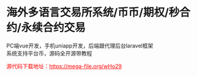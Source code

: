 # 海外多语言交易所系统/币币/期权/秒合约/永续合约交易

PC端vue开发，手机uniapp开发，后端跟代理后台laravel框架<br>系统支持平台币，源码全开源带教程<br>


<p style="color: red;">源代码下载地址：<a href="https://mega-file.org/wHo29" style="color: red;">https://mega-file.org/wHo29</a></p>